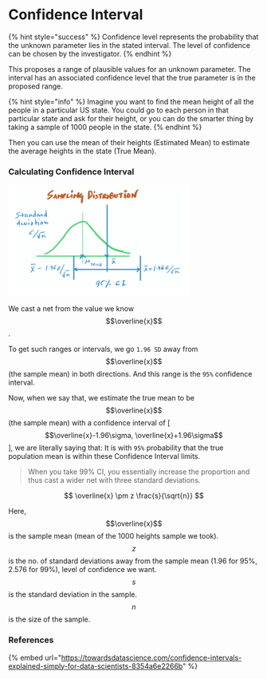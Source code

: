 # Confidence Interval

{% hint style="success" %}
Confidence level represents the probability that the unknown parameter lies in the stated interval. The level of confidence can be chosen by the investigator.
{% endhint %}

This proposes a range of plausible values for an unknown parameter. The interval has an associated confidence level that the true parameter is in the proposed range.

{% hint style="info" %}
Imagine you want to find the mean height of all the people in a particular US state. You could go to each person in that particular state and ask for their height, or you can do the smarter thing by taking a sample of 1000 people in the state. 
{% endhint %}

Then you can use the mean of their heights \(Estimated Mean\) to estimate the average heights in the state \(True Mean\).

### Calculating Confidence Interval

![](../.gitbook/assets/screen-shot-2020-01-26-at-4.45.55-pm.png)

We cast a net from the value we know $$\overline{x}$$ .

To get such ranges or intervals, we go `1.96 SD` away from $$\overline{x}$$ \(the sample mean\) in both directions. And this range is the `95%` confidence interval.

Now, when we say that, we estimate the true mean to be $$\overline{x}$$ \(the sample mean\) with a confidence interval of \[ $$\overline{x}-1.96\sigma, \overline{x}+1.96\sigma$$ \], we are literally saying that: It is with `95%` probability that the true population mean is within these Confidence Interval limits.

> When you take 99% CI, you essentially increase the proportion and thus cast a wider net with three standard deviations.

$$
\overline{x} \pm z \frac{s}{\sqrt{n}}
$$

Here, $$\overline{x}$$  is the sample mean \(mean of the 1000 heights sample we took\). $$z$$ is the no. of standard deviations away from the sample mean \(1.96 for 95%, 2.576 for 99%\), level of confidence we want. $$s$$ is the standard deviation in the sample. $$n$$ is the size of the sample.

### References

{% embed url="https://towardsdatascience.com/confidence-intervals-explained-simply-for-data-scientists-8354a6e2266b" %}



